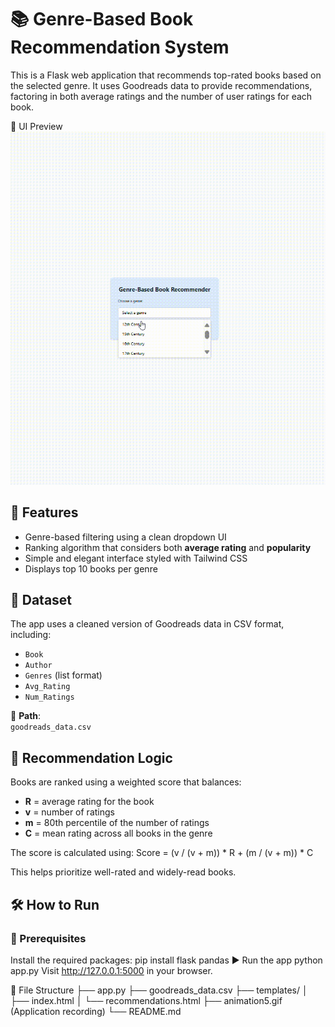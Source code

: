 # 📚 Genre-Based Book Recommendation System

This is a Flask web application that recommends top-rated books based on the selected genre. It uses Goodreads data to provide recommendations, factoring in both average ratings and the number of user ratings for each book.

📸 UI Preview
![Animation Preview](animation5.gif)  

## 🚀 Features

- Genre-based filtering using a clean dropdown UI
- Ranking algorithm that considers both **average rating** and **popularity**
- Simple and elegant interface styled with Tailwind CSS
- Displays top 10 books per genre

## 📁 Dataset

The app uses a cleaned version of Goodreads data in CSV format, including:

- `Book`
- `Author`
- `Genres` (list format)
- `Avg_Rating`
- `Num_Ratings`

📂 **Path**:  
`goodreads_data.csv`

## 🧠 Recommendation Logic

Books are ranked using a weighted score that balances:

- **R** = average rating for the book  
- **v** = number of ratings  
- **m** = 80th percentile of the number of ratings  
- **C** = mean rating across all books in the genre

The score is calculated using:
Score = (v / (v + m)) * R + (m / (v + m)) * C

This helps prioritize well-rated and widely-read books.

## 🛠️ How to Run

### 🔧 Prerequisites
Install the required packages:
pip install flask pandas
▶️ Run the app
python app.py
Visit http://127.0.0.1:5000 in your browser.



📂 File Structure
├── app.py
├── goodreads_data.csv
├── templates/
│   ├── index.html
│   └── recommendations.html
├── animation5.gif (Application recording)
└── README.md
